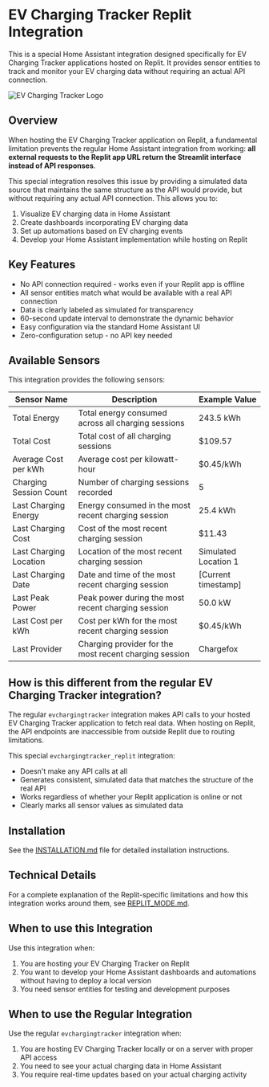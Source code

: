 # EV Charging Tracker Replit Integration

This is a special Home Assistant integration designed specifically for EV Charging Tracker applications hosted on Replit. It provides sensor entities to track and monitor your EV charging data without requiring an actual API connection.

![EV Charging Tracker Logo](https://raw.githubusercontent.com/home-assistant/brands/master/custom_integrations/evchargingtracker_replit/icon.png)

## Overview

When hosting the EV Charging Tracker application on Replit, a fundamental limitation prevents the regular Home Assistant integration from working: **all external requests to the Replit app URL return the Streamlit interface instead of API responses**.

This special integration resolves this issue by providing a simulated data source that maintains the same structure as the API would provide, but without requiring any actual API connection. This allows you to:

1. Visualize EV charging data in Home Assistant
2. Create dashboards incorporating EV charging data
3. Set up automations based on EV charging events
4. Develop your Home Assistant implementation while hosting on Replit

## Key Features

- No API connection required - works even if your Replit app is offline
- All sensor entities match what would be available with a real API connection
- Data is clearly labeled as simulated for transparency
- 60-second update interval to demonstrate the dynamic behavior
- Easy configuration via the standard Home Assistant UI
- Zero-configuration setup - no API key needed

## Available Sensors

This integration provides the following sensors:

| Sensor Name | Description | Example Value |
|-------------|-------------|---------------|
| Total Energy | Total energy consumed across all charging sessions | 243.5 kWh |
| Total Cost | Total cost of all charging sessions | $109.57 |
| Average Cost per kWh | Average cost per kilowatt-hour | $0.45/kWh |
| Charging Session Count | Number of charging sessions recorded | 5 |
| Last Charging Energy | Energy consumed in the most recent charging session | 25.4 kWh |
| Last Charging Cost | Cost of the most recent charging session | $11.43 |
| Last Charging Location | Location of the most recent charging session | Simulated Location 1 |
| Last Charging Date | Date and time of the most recent charging session | [Current timestamp] |
| Last Peak Power | Peak power during the most recent charging session | 50.0 kW |
| Last Cost per kWh | Cost per kWh for the most recent charging session | $0.45/kWh |
| Last Provider | Charging provider for the most recent charging session | Chargefox |

## How is this different from the regular EV Charging Tracker integration?

The regular `evchargingtracker` integration makes API calls to your hosted EV Charging Tracker application to fetch real data. When hosting on Replit, the API endpoints are inaccessible from outside Replit due to routing limitations.

This special `evchargingtracker_replit` integration:
- Doesn't make any API calls at all
- Generates consistent, simulated data that matches the structure of the real API
- Works regardless of whether your Replit application is online or not
- Clearly marks all sensor values as simulated data

## Installation

See the [INSTALLATION.md](INSTALLATION.md) file for detailed installation instructions.

## Technical Details

For a complete explanation of the Replit-specific limitations and how this integration works around them, see [REPLIT_MODE.md](REPLIT_MODE.md).

## When to use this Integration

Use this integration when:

1. You are hosting your EV Charging Tracker on Replit
2. You want to develop your Home Assistant dashboards and automations without having to deploy a local version
3. You need sensor entities for testing and development purposes

## When to use the Regular Integration

Use the regular `evchargingtracker` integration when:

1. You are hosting EV Charging Tracker locally or on a server with proper API access
2. You need to see your actual charging data in Home Assistant
3. You require real-time updates based on your actual charging activity